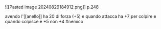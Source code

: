 ![[Pasted image 20240829184912.png]]
p.248

avendo l'[[anello]] ha 20 di forza (+5) e quando attacca ha +7 per colpire e quando colpisce è +5 non +4
#nemico 